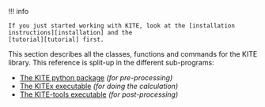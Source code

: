 !!! info
    
    If you just started working with KITE, look at the [installation instructions][installation] and the
    [tutorial][tutorial] first.

This section describes all the classes, functions and commands for the KITE library.
This reference is split-up in the different sub-programs:

* [The KITE python package][kite-python] *(for pre-processing)*
* [The KITEx executable][kitex] *(for doing the calculation)*
* [The KITE-tools executable][kite-tools] *(for post-processing)*

[kite-python]: kite.md
[kitex]: kitex.md
[kite-tools]: kite-tools.md
[installation]: ../installation.md
[tutorial]: ../documentation/index.md